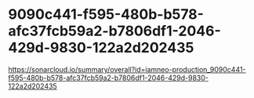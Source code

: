 # 9090c441-f595-480b-b578-afc37fcb59a2-b7806df1-2046-429d-9830-122a2d202435
https://sonarcloud.io/summary/overall?id=iamneo-production_9090c441-f595-480b-b578-afc37fcb59a2-b7806df1-2046-429d-9830-122a2d202435
